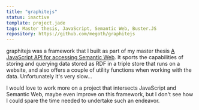 ```yaml
---
title: "graphitejs"
status: inactive
template: project.jade
tags: Master thesis, JavaScript, Semantic Web, Buster.JS
repository: https://github.com/megoth/graphitejs
---
```


graphitejs was a framework that I built as part of my master thesis [A JavaScript API for accessing Semantic Web](http://graphitethesis.icanhasweb.net/). It sports the capabilities of storing and querying data stored as RDF in a triple store that runs on a website, and also offers a couple of utility functions when working with the data. Unfortunately it's very slow...

I would love to work more on a project that intersects JavaScript and Semantic Web, maybe even improve on this framework, but I don't see how I could spare the time needed to undertake such an endeavor.